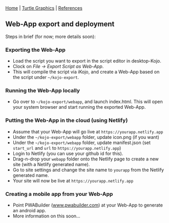 <div class="nav">
  <a href="../index.html">Home</a> | <a href="../turtle-index.html">Turtle Graphics</a> | <a href="../references-index.html">References</a>
</div>

## Web-App export and deployment

Steps in brief (for now; more details soon):

### Exporting the Web-App
* Load the script you want to export in the script editor in desktop-Kojo.
* Clock on *File -> Export Script as Web-App*.
* This will compile the script via iKojo, and create a Web-App based on the script under `~/kojo-export`.

### Running the Web-App locally
* Go over to `~/kojo-export/webapp`, and launch index.html. This will open your system browser and start running the exported Web-App.

### Putting the Web-App in the cloud (using Netlify)
* Assume that your Web-App will go live at `https://yourapp.netlify.app`
* Under the `~/kojo-export/webapp` folder, update icon.png (if you want)
* Under the `~/kojo-export/webapp` folder, update manifest.json (set `start_url` and `url` to `https://yourapp.netlify.app`)
* Login to Netlify (you can use your github id for this).
* Drag-n-drop your `webapp` folder onto the Netlify page to create a new site (with a Netlify generated name).
* Go to site settings and change the site name to `yourapp` from the Netlify generated name.
* Your site will now be live at `https://yourapp.netlify.app`

### Creating a mobile app from your Web-App
* Point PWABuilder (www.pwabuilder.com) at your Web-App to generate an android app.
* More information on this soon...
